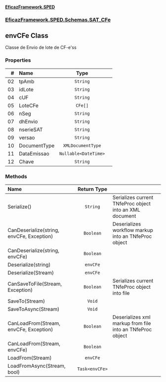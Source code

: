 #### [EficazFramework.SPED](EficazFrameworkSPED.md 'EficazFramework SPED')
### [EficazFramework.SPED.Schemas.SAT_CFe](EficazFramework.SPED.Schemas.SAT_CFe.md 'EficazFramework.SPED.Schemas.SAT_CFe')

## envCFe Class

Classe de Envio de lote de CF-e'ss
### Properties

| # | Name | Type | |
| ---: | :--- | :---: | :--- |
| 02 | tpAmb | `String` |  |
| 03 | idLote | `String` |  |
| 04 | cUF | `String` |  |
| 05 | LoteCFe | `CFe[]` |  |
| 06 | nSeg | `String` |  |
| 07 | dhEnvio | `String` |  |
| 08 | nserieSAT | `String` |  |
| 09 | versao | `String` |  |
| 10 | DocumentType | `XMLDocumentType` |  |
| 11 | DataEmissao | `Nullable<DateTime>` |  |
| 12 | Chave | `String` |  |
### Methods

| Name | Return Type | |
| :--- | :---: | :--- |
| Serialize() | `String` | Serializes current TNfeProc object into an XML document |
| CanDeserialize(string, envCFe, Exception) | `Boolean` | Deserializes workflow markup into an TNfeProc object |
| CanDeserialize(string, envCFe) | `Boolean` |  |
| Deserialize(string) | `envCFe` |  |
| Deserialize(Stream) | `envCFe` |  |
| CanSaveToFile(Stream, Exception) | `Boolean` | Serializes current TNfeProc object into file |
| SaveTo(Stream) | `Void` |  |
| SaveToAsync(Stream) | `Void` |  |
| CanLoadFrom(Stream, envCFe, Exception) | `Boolean` | Deserializes xml markup from file into an TNfeProc object |
| CanLoadFrom(Stream, envCFe) | `Boolean` |  |
| LoadFrom(Stream) | `envCFe` |  |
| LoadFromAsync(Stream, bool) | `Task<envCFe>` |  |
